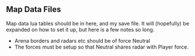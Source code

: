 ## Map Data Files

Map data lua tables should be in here, and my save file. It will (hopefully) be expanded on how to set it up, but here is a few notes so long.

- Arena borders and radars etc should be of force Neutral
- The forces must be setup so that Neutral shares radar with Player force.